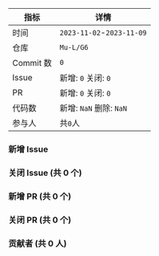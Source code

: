 | 指标 | 详情 |
| --- | --- |
|时间| `2023-11-02`-`2023-11-09` |
|仓库|`Mu-L/G6`|
|Commit 数|`0`|
|Issue|新增: `0` 关闭: `0`|
|PR|新增: `0` 关闭: `0`|
|代码数|新增: `NaN` 删除: `NaN`|
|参与人|共`0`人|
### 新增 Issue



### 关闭 Issue (共 0 个)



### 新增 PR (共 0 个)



### 关闭 PR (共 0 个)



### 贡献者 (共 0 人)



